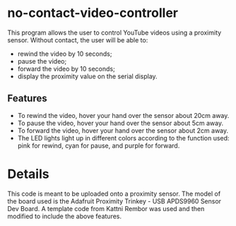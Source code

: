 # no-contact-video-controller
This program allows the user to control YouTube videos using a proximity sensor. Without contact, the user will be able to:
- rewind the video by 10 seconds;
- pause the video;
- forward the video by 10 seconds;
- display the proximity value on the serial display.

## Features
- To rewind the video, hover your hand over the sensor about 20cm away.
- To pause the video, hover your hand over the sensor about 5cm away.
- To forward the video, hover your hand over the sensor about 2cm away.
- The LED lights light up in different colors according to the function used: pink for rewind, cyan for pause, and purple for forward.

# Details
This code is meant to be uploaded onto a proximity sensor. The model of the board used is the Adafruit Proximity Trinkey - USB APDS9960 Sensor Dev Board. A template code from Kattni Rembor was used and then modified to include the above features.
